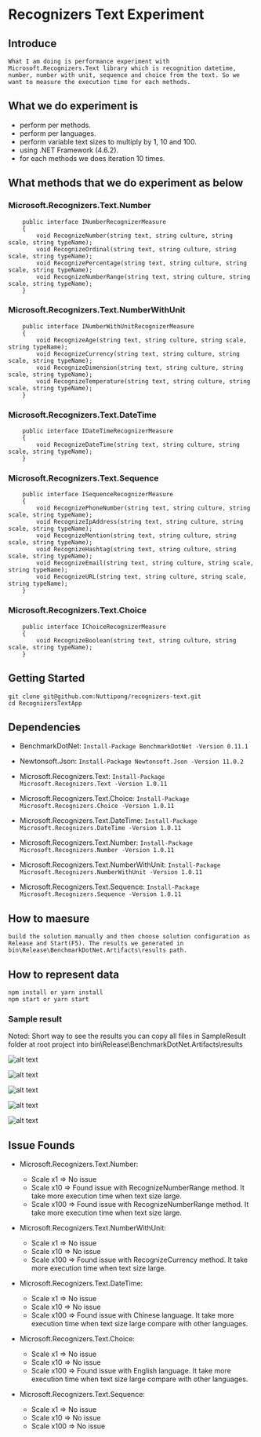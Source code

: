 # Recognizers Text Experiment

## Introduce

    What I am doing is performance experiment with Microsoft.Recognizers.Text library which is recognition datetime, number, number with unit, sequence and choice from the text. So we want to measure the execution time for each methods.

## What we do experiment is

* perform per methods.
* perform per languages.
* perform variable text sizes to multiply by 1, 10 and 100.
* using .NET Framework (4.6.2).
* for each methods we does iteration 10 times.

## What methods that we do experiment as below

### Microsoft.Recognizers.Text.Number
```
    public interface INumberRecognizerMeasure
    {
        void RecognizeNumber(string text, string culture, string scale, string typeName);
        void RecognizeOrdinal(string text, string culture, string scale, string typeName);
        void RecognizePercentage(string text, string culture, string scale, string typeName);
        void RecognizeNumberRange(string text, string culture, string scale, string typeName);
    }
```

### Microsoft.Recognizers.Text.NumberWithUnit
```
    public interface INumberWithUnitRecognizerMeasure
    {
        void RecognizeAge(string text, string culture, string scale, string typeName);
        void RecognizeCurrency(string text, string culture, string scale, string typeName);
        void RecognizeDimension(string text, string culture, string scale, string typeName);
        void RecognizeTemperature(string text, string culture, string scale, string typeName);
    }
```

### Microsoft.Recognizers.Text.DateTime
```
    public interface IDateTimeRecognizerMeasure
    {
        void RecognizeDateTime(string text, string culture, string scale, string typeName);
    }
```

### Microsoft.Recognizers.Text.Sequence
```
    public interface ISequenceRecognizerMeasure
    {
        void RecognizePhoneNumber(string text, string culture, string scale, string typeName);
        void RecognizeIpAddress(string text, string culture, string scale, string typeName);
        void RecognizeMention(string text, string culture, string scale, string typeName);
        void RecognizeHashtag(string text, string culture, string scale, string typeName);
        void RecognizeEmail(string text, string culture, string scale, string typeName);
        void RecognizeURL(string text, string culture, string scale, string typeName);
    }
```

### Microsoft.Recognizers.Text.Choice
```
    public interface IChoiceRecognizerMeasure
    {
        void RecognizeBoolean(string text, string culture, string scale, string typeName);
    }
```

## Getting Started

    git clone git@github.com:Nuttipong/recognizers-text.git
    cd RecognizersTextApp
    
## Dependencies

* BenchmarkDotNet:
`Install-Package BenchmarkDotNet -Version 0.11.1`

* Newtonsoft.Json:
`Install-Package Newtonsoft.Json -Version 11.0.2`

* Microsoft.Recognizers.Text:
`Install-Package Microsoft.Recognizers.Text -Version 1.0.11`

* Microsoft.Recognizers.Text.Choice:
`Install-Package Microsoft.Recognizers.Choice -Version 1.0.11`
   
* Microsoft.Recognizers.Text.DateTime:
`Install-Package Microsoft.Recognizers.DateTime -Version 1.0.11`

* Microsoft.Recognizers.Text.Number:
`Install-Package Microsoft.Recognizers.Number -Version 1.0.11`

* Microsoft.Recognizers.Text.NumberWithUnit:
`Install-Package Microsoft.Recognizers.NumberWithUnit -Version 1.0.11`

* Microsoft.Recognizers.Text.Sequence:
`Install-Package Microsoft.Recognizers.Sequence -Version 1.0.11`

## How to maesure
  
    build the solution manually and then choose solution configuration as Release and Start(F5). The results we generated in
    bin\Release\BenchmarkDotNet.Artifacts\results path.

## How to represent data
  
    npm install or yarn install
    npm start or yarn start
        
### Sample result
Noted: Short way to see the results you can copy all files in SampleResult folder at root project into bin\Release\BenchmarkDotNet.Artifacts\results

![alt text](https://github.com/Nuttipong/recognizers-text/blob/master/RecognizersTextApp/RecognizersTextApp/screenshot-1.png)

![alt text](https://github.com/Nuttipong/recognizers-text/blob/master/RecognizersTextApp/RecognizersTextApp/screenshot-2.png)

![alt text](https://github.com/Nuttipong/recognizers-text/blob/master/RecognizersTextApp/RecognizersTextApp/screenshot-3.png)

![alt text](https://github.com/Nuttipong/recognizers-text/blob/master/RecognizersTextApp/RecognizersTextApp/screenshot-4.png)

![alt text](https://github.com/Nuttipong/recognizers-text/blob/master/RecognizersTextApp/RecognizersTextApp/screenshot-5.png)

## Issue Founds

* Microsoft.Recognizers.Text.Number:
  - Scale x1 => No issue
  - Scale x10 => Found issue with RecognizeNumberRange method. It take more execution time when text size large.
  - Scale x100 => Found issue with RecognizeNumberRange method. It take more execution time when text size large.

* Microsoft.Recognizers.Text.NumberWithUnit:
  - Scale x1 => No issue
  - Scale x10 => No issue
  - Scale x100 => Found issue with RecognizeCurrency method. It take more execution time when text size large.
  
* Microsoft.Recognizers.Text.DateTime:
  - Scale x1 => No issue
  - Scale x10 => No issue
  - Scale x100 => Found issue with Chinese language. It take more execution time when text size large compare with other languages.
  
* Microsoft.Recognizers.Text.Choice:
  - Scale x1 => No issue
  - Scale x10 => No issue
  - Scale x100 => Found issue with English language. It take more execution time when text size large compare with other languages.

* Microsoft.Recognizers.Text.Sequence:
  - Scale x1 => No issue
  - Scale x10 => No issue
  - Scale x100 => No issue


    

